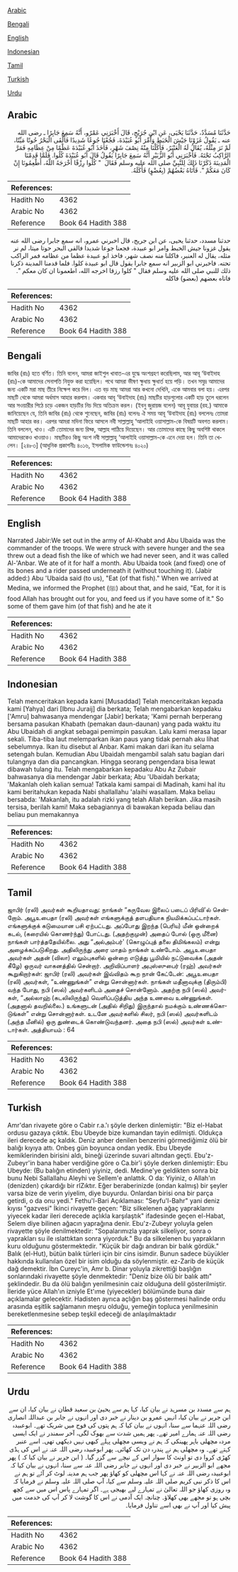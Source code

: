 [Arabic](#arabic)

[Bengali](#bengali)

[English](#english)

[Indonesian](#indonesian)

[Tamil](#tamil)

[Turkish](#turkish)

[Urdu](#urdu)

## Arabic


<div dir="rtl" lang="ar" style={{fontSize:'larger',backgroundColor:'#f8f9fa',padding:20}}>
حَدَّثَنَا مُسَدَّدٌ، حَدَّثَنَا يَحْيَى، عَنِ ابْنِ جُرَيْجٍ، قَالَ أَخْبَرَنِي عَمْرٌو، أَنَّهُ سَمِعَ جَابِرًا ـ رضى الله عنه ـ يَقُولُ غَزَوْنَا جَيْشَ الْخَبَطِ وَأُمِّرَ أَبُو عُبَيْدَةَ، فَجُعْنَا جُوعًا شَدِيدًا فَأَلْقَى الْبَحْرُ حُوتًا مَيِّتًا، لَمْ نَرَ مِثْلَهُ، يُقَالُ لَهُ الْعَنْبَرُ، فَأَكَلْنَا مِنْهُ نِصْفَ شَهْرٍ، فَأَخَذَ أَبُو عُبَيْدَةَ عَظْمًا مِنْ عِظَامِهِ فَمَرَّ الرَّاكِبُ تَحْتَهُ‏.‏ فَأَخْبَرَنِي أَبُو الزُّبَيْرِ أَنَّهُ سَمِعَ جَابِرًا يَقُولُ قَالَ أَبُو عُبَيْدَةَ كُلُوا‏.‏ فَلَمَّا قَدِمْنَا الْمَدِينَةَ ذَكَرْنَا ذَلِكَ لِلنَّبِيِّ صلى الله عليه وسلم فَقَالَ ‏ "‏ كُلُوا رِزْقًا أَخْرَجَهُ اللَّهُ، أَطْعِمُونَا إِنْ كَانَ مَعَكُمْ ‏"‏‏.‏ فَأَتَاهُ بَعْضُهُمْ ‏(‏بِعُضْوٍ‏)‏ فَأَكَلَهُ‏.‏
</div>
<div style={{backgroundColor:'#f8f9fa',padding:20, marginBottom: 10}}><table> <thead> <tr> <th>References:</th> <th></th> </tr> </thead> <tbody><tr><td>Hadith No</td><td>4362</td></tr><tr><td>Arabic No</td><td>4362</td></tr><tr><td>Reference</td><td>Book 64 Hadith 388</td></tr></tbody></table></div>


<div dir="rtl" lang="ar" style={{fontSize:'larger',backgroundColor:'#f8f9fa',padding:20}}>
حدثنا مسدد، حدثنا يحيى، عن ابن جريج، قال اخبرني عمرو، انه سمع جابرا رضى الله عنه يقول غزونا جيش الخبط وامر ابو عبيدة، فجعنا جوعا شديدا فالقى البحر حوتا ميتا، لم نر مثله، يقال له العنبر، فاكلنا منه نصف شهر، فاخذ ابو عبيدة عظما من عظامه فمر الراكب تحته. فاخبرني ابو الزبير انه سمع جابرا يقول قال ابو عبيدة كلوا. فلما قدمنا المدينة ذكرنا ذلك للنبي صلى الله عليه وسلم فقال " كلوا رزقا اخرجه الله، اطعمونا ان كان معكم ". فاتاه بعضهم (بعضو) فاكله
</div>
<div style={{backgroundColor:'#f8f9fa',padding:20, marginBottom: 10}}><table> <thead> <tr> <th>References:</th> <th></th> </tr> </thead> <tbody><tr><td>Hadith No</td><td>4362</td></tr><tr><td>Arabic No</td><td>4362</td></tr><tr><td>Reference</td><td>Book 64 Hadith 388</td></tr></tbody></table></div>

## Bengali


<div dir="ltr" lang="bn" style={{fontSize:'larger',backgroundColor:'#f8f9fa',padding:20}}>
জাবির (রাঃ) হতে বর্ণিত। তিনি বলেন, আমরা জাইশুল খাবাত-এর যুদ্ধে অংশগ্রহণ করেছিলাম, আর আবূ ‘উবাইদাহ (রাঃ)-কে আমাদের সেনাপতি নিযুক্ত করা হয়েছিল। পথে আমরা ভীষণ ক্ষুধায় ক্ষুধার্ত হয়ে পড়ি। তখন সমুদ্র আমাদের জন্য একটি মরা মাছ তীরে নিক্ষেপ করে দিল। এত বড় মাছ আমরা আর কখনো দেখিনি, একে আমবার বলা হয়। এরপর মাছটি থেকে আমরা অর্ধমাস আহার করলাম। একবার আবূ ‘উবাইদাহ (রাঃ) মাছটির হাড়গুলোর একটি হাড় তুলে ধরলেন আর সওয়ারীর পিঠে চড়ে একজন হাড়টির নিচ দিয়ে অতিক্রম করল। (ইবনু জুরায়জ বলেন) আবূ যুবায়র (রহ.) আমাকে জানিয়েছেন যে, তিনি জাবির (রাঃ) থেকে শুনেছেন, জাবির (রাঃ) বলেনঃ ঐ সময় আবূ ‘উবাইদাহ (রাঃ) বললেনঃ তোমরা মাছটি আহার কর। এরপর আমরা মদিনা ফিরে আসলে নবী সাল্লাল্লাহু ‘আলাইহি ওয়াসাল্লাম-কে বিষয়টি অবগত করলাম। তিনি বললেন, খাও। এটি তোমাদের জন্য রিয্ক, আল্লাহ পাঠিয়ে দিয়েছেন। আর তোমাদের কাছে কিছু অবশিষ্ট থাকলে আমাদেরকেও খাওয়াও। মাছটিরও কিছু অংশ নবী সাল্লাল্লাহু ‘আলাইহি ওয়াসাল্লাম-কে এনে দেয়া হল। তিনি তা খেলেন। [২৪৮৩] (আধুনিক প্রকাশনীঃ ৪০১৬, ইসলামিক ফাউন্ডেশনঃ ৪০২০)
</div>
<div style={{backgroundColor:'#f8f9fa',padding:20, marginBottom: 10}}><table> <thead> <tr> <th>References:</th> <th></th> </tr> </thead> <tbody><tr><td>Hadith No</td><td>4362</td></tr><tr><td>Arabic No</td><td>4362</td></tr><tr><td>Reference</td><td>Book 64 Hadith 388</td></tr></tbody></table></div>

## English


<div dir="ltr" lang="en" style={{fontSize:'larger',backgroundColor:'#f8f9fa',padding:20}}>
Narrated Jabir:We set out in the army of Al-Khabt and Abu Ubaida was the commander of the troops. We were struck with severe hunger and the sea threw out a dead fish the like of which we had never seen, and it was called Al-'Anbar. We ate of it for half a month. Abu Ubaida took (and fixed) one of its bones and a rider passed underneath it (without touching it). (Jabir added:) Abu 'Ubaida said (to us), "Eat (of that fish)." When we arrived at Medina, we informed the Prophet (ﷺ) about that, and he said, "Eat, for it is food Allah has brought out for you, and feed us if you have some of it." So some of them gave him (of that fish) and he ate it
</div>
<div style={{backgroundColor:'#f8f9fa',padding:20, marginBottom: 10}}><table> <thead> <tr> <th>References:</th> <th></th> </tr> </thead> <tbody><tr><td>Hadith No</td><td>4362</td></tr><tr><td>Arabic No</td><td>4362</td></tr><tr><td>Reference</td><td>Book 64 Hadith 388</td></tr></tbody></table></div>

## Indonesian


<div dir="ltr" lang="id" style={{fontSize:'larger',backgroundColor:'#f8f9fa',padding:20}}>
Telah menceritakan kepada kami [Musaddad] Telah menceritakan kepada kami [Yahya] dari [Ibnu Juraij] dia berkata; Telah mengabarkan kepadaku ['Amru] bahwasanya mendengar [Jabir] berkata; 'Kami pernah berperang bersama pasukan Khabath (pemakan daun-daunan) yang pada waktu itu Abu Ubaidah di angkat sebagai pemimpin pasukan. Lalu kami merasa lapar sekali. Tiba-tiba laut melemparkan ikan paus yang tidak pernah aku lihat sebelumnya. Ikan itu disebut al Anbar. Kami makan dari ikan itu selama setengah bulan. Kemudian Abu Ubaidah mengambil salah satu bagian dari tulangnya dan dia pancangkan. Hingga seorang pengendara bisa lewat dibawah tulang itu. Telah mengabarkan kepadaku Abu Az Zubair bahwasanya dia mendengar Jabir berkata; Abu 'Ubaidah berkata; 'Makanlah oleh kalian semua! Tatkala kami sampai di Madinah, kami hal itu kami beritahukan kepada Nabi shallallahu 'alaihi wasallam. Maka beliau bersabda: 'Makanlah, itu adalah rizki yang telah Allah berikan. Jika masih tersisa, berilah kami! Maka sebagiannya di bawakan kepada beliau dan beliau pun memakannya
</div>
<div style={{backgroundColor:'#f8f9fa',padding:20, marginBottom: 10}}><table> <thead> <tr> <th>References:</th> <th></th> </tr> </thead> <tbody><tr><td>Hadith No</td><td>4362</td></tr><tr><td>Arabic No</td><td>4362</td></tr><tr><td>Reference</td><td>Book 64 Hadith 388</td></tr></tbody></table></div>

## Tamil


<div dir="ltr" lang="ta" style={{fontSize:'larger',backgroundColor:'#f8f9fa',padding:20}}>
ஜாபிர் (ரலி) அவர்கள் கூறியதாவது: நாங்கள் “கருவேல இலைப் படைப் பிரிவி'ல் சென்றோம். அபூஉபைதா (ரலி) அவர்கள் எங்களுக்குத் தளபதியாக நியமிக்கப்பட்டார்கள். எங்களுக்குக் கடுமையான பசி ஏற்பட்டது. அப்போது இறந்த (பெரிய) மீன் ஒன்றைக் கடல், (கரையில் கொணர்ந்து) போட்டது. (அதற்குமுன்) அதைப் போல் (ஒரு மீனை) நாங்கள் பார்த்ததேயில்லை. அது “அல்அம்பர்' (கொழுப்புத் தலை திமிங்கலம்) என்று அழைக்கப்படுகிறது. அதிலிருந்து அரை மாதம் நாங்கள் உண்டோம். அபூஉபைதா அவர்கள் அதன் (விலா) எலும்புகளில் ஒன்றை எடுத்து பூமியில் நட்டுவைக்க (அதன் கீழே) ஒருவர் வாகனத்தில் சென்றார். அறிவிப்பாளர் அபுஸ்ஸுபைர் (ரஹ்) அவர்கள் கூறுகிறார்கள்: ஜாபிர் (ரலி) அவர்கள் இவ்விதம் கூற நான் கேட்டேன்: அபூஉபைதா (ரலி) அவர்கள், “உண்ணுங்கள்” என்று சொன்னார்கள். நாங்கள் மதீனாவுக்கு (திரும்பி) வந்த போது, நபி (ஸல்) அவர்களிடம் அதைச் சொன்னோம். அதற்கு நபி (ஸல்) அவர்கள், “அல்லாஹ் (கடலிலிருந்து) வெளிப்படுத்திய அந்த உணவை உண்ணுங்கள். (அதனால் தவறில்லை.) உங்களுடன் (அதில் சிறிது) இருந்தால் நமக்கும் உண்ணக்கொடுங்கள்” என்று சொன்னார்கள். உடனே அவர்களில் சிலர், நபி (ஸல்) அவர்களிடம் (அந்த மீனில்) ஒரு துண்டைக் கொண்டுவந்தனர். அதை நபி (ஸல்) அவர்கள் உண்டார்கள். அத்தியாயம் : 64
</div>
<div style={{backgroundColor:'#f8f9fa',padding:20, marginBottom: 10}}><table> <thead> <tr> <th>References:</th> <th></th> </tr> </thead> <tbody><tr><td>Hadith No</td><td>4362</td></tr><tr><td>Arabic No</td><td>4362</td></tr><tr><td>Reference</td><td>Book 64 Hadith 388</td></tr></tbody></table></div>

## Turkish


<div dir="ltr" lang="tr" style={{fontSize:'larger',backgroundColor:'#f8f9fa',padding:20}}>
Amr'dan rivayete göre o Cabir r.a.'ı şöyle derken dinlemiştir: "Biz el-Habat ordusu gazaya çıktık. Ebu Ubeyde bize kumandan tayin edilmişti. Oldukça ileri derecede aç kaldık. Deniz anber denilen benzerini görmediğimiz ölü bir balığı kıyıya attı. Onbeş gün boyunca ondan yedik. Ebu Ubeyde kemiklerinden birisini aldı, bineği üzerinde suvari altından geçti. Ebu'z-Zubeyr'in bana haber verdiğine göre o Ca.bir'i şöyle derken dinlemiştir: Ebu Ubeyde: (Bu balığın etinden) yiyiniz, dedi. Medine'ye geldikten sonra biz bunu Nebi Sallallahu Aleyhi ve Sellem'e anlattık. O da: Yiyiniz, o Allah'ın (denizden) çıkardığı bir rlZıktır. Eğer beraberinizde (ondan kalmış) bir şeyler varsa bize de verin yiyelim, diye buyurdu. Onlardan birisi ona bir parça getirdi, o da onu yedi." Fethu'l-Bari Açıklaması: "Seyfu'l-Bahr" yani deniz kıyısı "gazvesi" İkinci rivayette geçen: "Biz silkelenen ağaç yapraklarını yiyecek kadar ileri derecede açlıkla karşılaştık" ifadesinde geçen el-Habat, Selem diye bilinen ağacın yaprağına denir. Ebu'z-Zubeyr yoluyla gelen rivayette şöyle denilmektedir: "Sopalarımızla yaprak silkeliyor, sonra o yaprakları su ile ıslattıktan sonra yiyorduk." Bu da silkelenen bu yaprakların kuru olduğunu göstermektedir. "Küçük bir dağı andıran bir balık gördük." Balık (el-Hut), bütün balık türleri için bir cins isimdir. Bunun sadece büyükler hakkında kullanılan özel bir isim olduğu da söylenmiştir. ez-Zarib de küçük dağ demektir. İbn Cureyc'in, Amr b. Dinar yoluyla zikrettiği başlığın sonlarındaki rivayette şöyle denmektedir: "Deniz bize ölü bir balık attı" şeklindedir. Bu da ölü balığın yenilmesinin caiz olduğuna delil gösterilmiştir. İleride yüce Allah'ın izniyle Et'ıme (yiyecekler) bölümünde buna dair açıklamalar gelecektir. Hadisten ayrıca açlığın baş göstermesi halinde ordu arasında eşitlik sağlamanın meşru olduğu, yemeğin topluca yenilmesinin bereketlenmesine sebep teşkil edeceği de anlaşılmaktadır
</div>
<div style={{backgroundColor:'#f8f9fa',padding:20, marginBottom: 10}}><table> <thead> <tr> <th>References:</th> <th></th> </tr> </thead> <tbody><tr><td>Hadith No</td><td>4362</td></tr><tr><td>Arabic No</td><td>4362</td></tr><tr><td>Reference</td><td>Book 64 Hadith 388</td></tr></tbody></table></div>

## Urdu


<div dir="rtl" lang="ur" style={{fontSize:'larger',backgroundColor:'#f8f9fa',padding:20}}>
ہم سے مسدد بن مسرہد نے بیان کیا، کہا ہم سے یحییٰ بن سعید قطان نے بیان کیا، ان سے ابن جریر نے بیان کیا، انہیں عمرو بن دینار نے خبر دی اور انہوں نے جابر بن عبداللہ انصاری رضی اللہ عنہما سے سنا، انہوں نے بیان کیا کہ ہم پتوں کی فوج میں شریک تھے۔ ابوعبیدہ رضی اللہ عنہ ہمارے امیر تھے۔ پھر ہمیں شدت سے بھوک لگی، آخر سمندر نے ایک ایسی مردہ مچھلی باہر پھینکی کہ ہم نے ویسی مچھلی پہلے کبھی نہیں دیکھی تھی۔ اسے عنبر کہتے تھے۔ وہ مچھلی ہم نے پندرہ دن تک کھائی۔ پھر ابوعبیدہ رضی اللہ عنہ نے اس کی ہڈی کھڑی کروا دی تو اونٹ کا سوار اس کے نیچے سے گزر گیا۔ ( ابن جریر نے بیان کیا کہ ) پھر مجھے ابو الزبیر نے خبر دی اور انہوں نے جابر رضی اللہ عنہ سے سنا، انہوں نے بیان کیا کہ ابوعبیدہ رضی اللہ عنہ نے کہا اس مچھلی کو کھاؤ پھر جب ہم مدینہ لوٹ کر آئے تو ہم نے اس کا ذکر نبی کریم صلی اللہ علیہ وسلم سے کیا، آپ صلی اللہ علیہ وسلم نے فرمایا کہ وہ روزی کھاؤ جو اللہ تعالیٰ نے تمہارے لیے بھیجی ہے۔ اگر تمہارے پاس اس میں سے کچھ بچی ہو تو مجھے بھی کھلاؤ۔ چنانچہ ایک آدمی نے اس کا گوشت لا کر آپ کی خدمت میں پیش کیا اور آپ نے بھی اسے تناول فرمایا۔
</div>
<div style={{backgroundColor:'#f8f9fa',padding:20, marginBottom: 10}}><table> <thead> <tr> <th>References:</th> <th></th> </tr> </thead> <tbody><tr><td>Hadith No</td><td>4362</td></tr><tr><td>Arabic No</td><td>4362</td></tr><tr><td>Reference</td><td>Book 64 Hadith 388</td></tr></tbody></table></div>